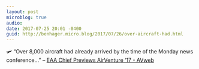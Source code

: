 ```yaml
---
layout: post
microblog: true
audio: 
date: 2017-07-25 20:01 -0400
guid: http://benhager.micro.blog/2017/07/26/over-aircraft-had.html
---
```

🛩 “Over 8,000 aircraft had already arrived by the time of the Monday news conference…” – [EAA Chief Previews AirVenture ‘17 - AVweb](https://www.avweb.com/avwebflash/news/EAA-Chief-Previews-AirVenture-17-229345-1.html)
